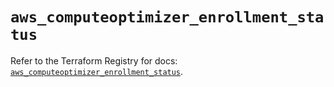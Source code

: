 # `aws_computeoptimizer_enrollment_status`

Refer to the Terraform Registry for docs: [`aws_computeoptimizer_enrollment_status`](https://registry.terraform.io/providers/hashicorp/aws/5.99.1/docs/resources/computeoptimizer_enrollment_status).
